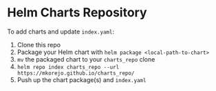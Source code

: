 # Helm Charts Repository

To add charts and update `index.yaml`:
1. Clone this repo
1. Package your Helm chart with `helm package <local-path-to-chart>`
1. `mv` the packaged chart to your `charts_repo` clone
1. `helm repo index charts_repo --url https://mkorejo.github.io/charts_repo/`
1. Push up the chart package(s) and `index.yaml`